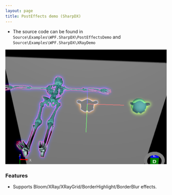 ```yaml
---
layout: page
title: PostEffects demo (SharpDX)
---
```


* The source code can be found in `Source\Examples\WPF.SharpDX\PostEffectsDemo` and `Source\Examples\WPF.SharpDX\XRayDemo`

![Material demo](/public/images/demos/sharpDX/PostEffects.png)
### Features
- Supports Bloom/XRay/XRayGrid/BorderHighlight/BorderBlur effects.